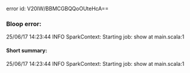 error id: V20IW/BBMCGBQQoOUteHcA==
### Bloop error:

25/06/17 14:23:44 INFO SparkContext: Starting job: show at main.scala:1
#### Short summary: 

25/06/17 14:23:44 INFO SparkContext: Starting job: show at main.scala:1